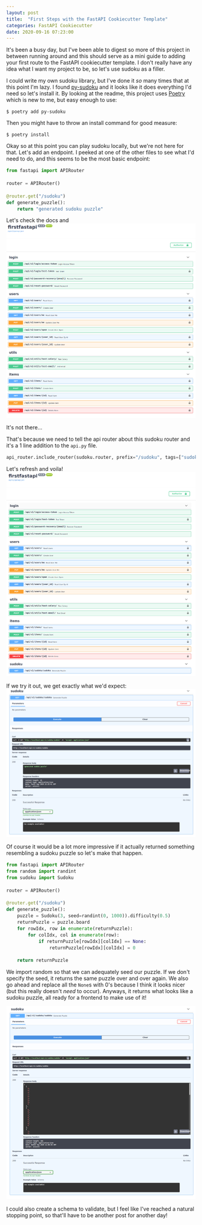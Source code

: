 ```yaml
---
layout: post
title:  "First Steps with the FastAPI Cookiecutter Template"
categories: FastAPI Cookiecutter
date: 2020-09-16 07:23:00
---
```


It's been a busy day, but I've been able to digest so more of this project in between running around and this should serve as a mini guide to adding your first route to the FastAPI cookiecutter template. I don't really have any idea what I want my project to be, so let's use sudoku as a filler.

I could write my own sudoku library, but I've done it _so_ many times that at this point I'm lazy. I found [py-sudoku](https://pypi.org/project/py-sudoku/) and it looks like it does everything I'd need so let's install it. By looking at the readme, this project uses [Poetry](https://python-poetry.org/) which is new to me, but easy enough to use:

```console
$ poetry add py-sudoku
```


Then you might have to throw an install command for good measure:

```console
$ poetry install
```

Okay so at this point you can play sudoku locally, but we're not here for that. Let's add an endpoint. I peeked at one of the other files to see what I'd need to do, and this seems to be the most basic endpoint:

```python
from fastapi import APIRouter

router = APIRouter()

@router.get("/sudoku")
def generate_puzzle():
    return "generated sudoku puzzle"
```

Let's check the docs and
![](/../assets/2020-09-15-18-33-12.png)

It's not there...

That's because we need to tell the api router about this sudoku router and it's a 1 line addition to the `api.py` file.

```python
api_router.include_router(sudoku.router, prefix="/sudoku", tags=["sudoku"])
```

Let's refresh and voila!
![](/../assets/2020-09-15-18-35-29.png)

If we try it out, we get exactly what we'd expect:
![](/../assets/2020-09-15-18-36-09.png)

Of course it would be a lot more impressive if it actually returned something resembling a sudoku puzzle so let's make that happen.

```python
from fastapi import APIRouter
from random import randint
from sudoku import Sudoku

router = APIRouter()

@router.get("/sudoku")
def generate_puzzle():
    puzzle = Sudoku(3, seed=randint(0, 1000)).difficulty(0.5)
    returnPuzzle = puzzle.board
    for rowIdx, row in enumerate(returnPuzzle):
        for colIdx, col in enumerate(row):
            if returnPuzzle[rowIdx][colIdx] == None:
                returnPuzzle[rowIdx][colIdx] = 0

    return returnPuzzle
```

We import random so that we can adequately seed our puzzle. If we don't specify the seed, it returns the same puzzle over and over again. We also go ahead and replace all the `None`s with 0's because I think it looks nicer (but this really doesn't _need_ to occur). Anyways, it returns what looks like a sudoku puzzle, all ready for a frontend to make use of it!

![](/../assets/2020-09-16-07-09-01.png)

I could also create a schema to validate, but I feel like I've reached a natural stopping point, so that'll have to be another post for another day!